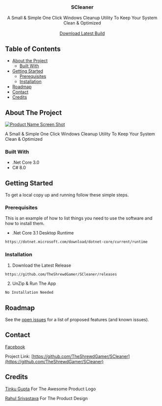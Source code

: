 <!-- PROJECT SHIELDS -->
<!--
[![Contributors][contributors-shield]][contributors-url]
[![Forks][forks-shield]][forks-url]
[![Stargazers][stars-shield]][stars-url]
[![Issues][issues-shield]][issues-url]
[![MIT License][license-shield]][license-url]
[![LinkedIn][linkedin-shield]][linkedin-url]
-->

<!-- PROJECT LOGO -->
<br />
<!--
<p align="center">
  <a href="https://github.com/TheShrewdGamer/SCleaner">
    <img src="https://theshrewdgamer.com/img/scleaner/logo.png" alt="Logo" width="80" height="80">
  </a>
-->
  <h3 align="center">SCleaner</h3>

  <p align="center">
    A Small &amp; Simple One Click Windows Cleanup Utility To Keep Your System Clean &amp; Optimized
    <br />
    <br />
<a href="https://github.com/TheShrewdGamer/SCleaner/releases/download/0.3/SCleanerLite_0.3.zip">Download Latest Build</a>
  <!--
    <a href="https://github.com/TheShrewdGamer/SCleaner"><strong>Explore the docs »</strong></a>
    <br />
    <br />
    <a href="https://github.com/TheShrewdGamer/SCleaner">View Demo</a>
    ·
    <a href="https://github.com/TheShrewdGamer/SCleaner/issues">Report Bug</a>
    ·
    <a href="https://github.com/TheShrewdGamer/SCleaner/issues">Request Feature</a>
   -->
  </p>
</p>



<!-- TABLE OF CONTENTS -->
## Table of Contents

* [About the Project](#about-the-project)
  * [Built With](#built-with)
* [Getting Started](#getting-started)
  * [Prerequisites](#prerequisites)
  * [Installation](#installation)
* [Roadmap](#roadmap)
* [Contact](#contact)
* [Credits](#credits)


<!-- ABOUT THE PROJECT -->
## About The Project

[![Product Name Screen Shot][product-screenshot]](https://theshrewdgamer.com/img/scleaner/logo.png)

 A Small &amp; Simple One Click Windows Cleanup Utility To Keep Your System Clean &amp; Optimized


### Built With

* []() .Net Core 3.0
* []() C# 8.0


<!-- GETTING STARTED -->
## Getting Started

To get a local copy up and running follow these simple steps.

### Prerequisites

This is an example of how to list things you need to use the software and how to install them.
* .Net Core 3.1 Desktop Runtime
```sh
https://dotnet.microsoft.com/download/dotnet-core/current/runtime
```

### Installation

1. Download the Latest Release
```sh
https://github.com/TheShrewdGamer/SCleaner/releases
```
2. UnZip & Run The App
```sh
No Installation Needed
```


<!-- ROADMAP -->
## Roadmap

See the [open issues](https://github.com/TheShrewdGamer/SCleaner/issues) for a list of proposed features (and known issues).


<!-- CONTACT -->
## Contact

[Facebook](https://Facebook.com/TheShrewdGamer)

Project Link: [https://github.com/TheShrewdGamer/SCleaner](https://github.com/TheShrewdGamer/SCleaner)

<!-- CREDITS -->
## Credits

[Tinku Gupta](https://www.linkedin.com/in/tinku-gupta/) For The Awesome Product Logo

[Rahul Srivastava](https://www.linkedin.com/in/rahul1994) For The Product Design

<!-- MARKDOWN LINKS & IMAGES -->
<!-- https://www.markdownguide.org/basic-syntax/#reference-style-links -->
[contributors-shield]: https://img.shields.io/github/contributors/TheShrewdGamer/repo.svg?style=flat-square
[contributors-url]: https://github.com/TheShrewdGamer/repo/graphs/contributors
[forks-shield]: https://img.shields.io/github/forks/TheShrewdGamer/repo.svg?style=flat-square
[forks-url]: https://github.com/TheShrewdGamer/repo/network/members
[stars-shield]: https://img.shields.io/github/stars/TheShrewdGamer/repo.svg?style=flat-square
[stars-url]: https://github.com/TheShrewdGamer/repo/stargazers
[issues-shield]: https://img.shields.io/github/issues/TheShrewdGamer/repo.svg?style=flat-square
[issues-url]: https://github.com/TheShrewdGamer/repo/issues
[license-shield]: https://img.shields.io/github/license/TheShrewdGamer/repo.svg?style=flat-square
[license-url]: https://github.com/TheShrewdGamer/repo/blob/master/LICENSE.txt
[linkedin-shield]: https://img.shields.io/badge/-LinkedIn-black.svg?style=flat-square&logo=linkedin&colorB=555
[linkedin-url]: https://linkedin.com/in/TheShrewdGamer
[product-screenshot]: images/screenshot.png
